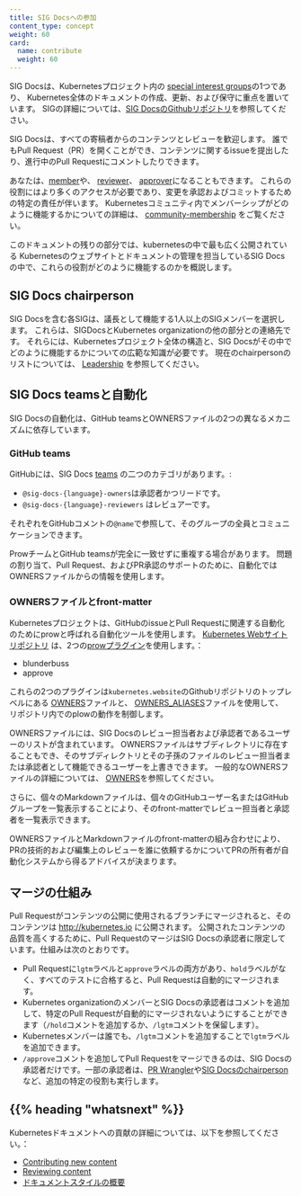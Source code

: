 ```yaml
---
title: SIG Docsへの参加
content_type: concept
weight: 60
card:
  name: contribute
  weight: 60
---
```


<!-- overview -->

SIG Docsは、Kubernetesプロジェクト内の 
[special interest groups](https://github.com/kubernetes/community/blob/master/sig-list.md)の1つであり、
Kubernetes全体のドキュメントの作成、更新、および保守に重点を置いています。 
SIGの詳細については、[SIG DocsのGithubリポジトリ](https://github.com/kubernetes/community/blob/master/sig-list.md)を参照してください。

SIG Docsは、すべての寄稿者からのコンテンツとレビューを歓迎します。
誰でもPull Request（PR）を開くことができ、コンテンツに関するissueを提出したり、進行中のPull Requestにコメントしたりできます。

あなたは、[member](/docs/contribute/participate/roles-and-responsibilities/#members)や、
[reviewer](/docs/contribute/participate/roles-and-responsibilities/#reviewers)、
[approver](/docs/contribute/participate/roles-and-responsibilities/#approvers)になることもできます。
これらの役割にはより多くのアクセスが必要であり、変更を承認およびコミットするための特定の責任が伴います。
Kubernetesコミュニティ内でメンバーシップがどのように機能するかについての詳細は、
[community-membership](https://github.com/kubernetes/community/blob/master/community-membership.md)
をご覧ください。

このドキュメントの残りの部分では、kubernetesの中で最も広く公開されている
Kubernetesのウェブサイトとドキュメントの管理を担当しているSIG Docsの中で、これらの役割がどのように機能するのかを概説します。


<!-- body -->

## SIG Docs chairperson

SIG Docsを含む各SIGは、議長として機能する1人以上のSIGメンバーを選択します。
これらは、SIGDocsとKubernetes organizationの他の部分との連絡先です。
それらには、Kubernetesプロジェクト全体の構造と、SIG Docsがその中でどのように機能するかについての広範な知識が必要です。
現在のchairpersonのリストについては、
[Leadership](https://github.com/kubernetes/community/tree/master/sig-docs#leadership)
を参照してください。

## SIG Docs teamsと自動化

SIG Docsの自動化は、GitHub teamsとOWNERSファイルの2つの異なるメカニズムに依存しています。

### GitHub teams

GitHubには、SIG Docs 
[teams](https://github.com/orgs/kubernetes/teams?query=sig-docs)
の二つのカテゴリがあります。:

- `@sig-docs-{language}-owners`は承認者かつリードです。
- `@sig-docs-{language}-reviewers` はレビュアーです。

それぞれをGitHubコメントの`@name`で参照して、そのグループの全員とコミュニケーションできます。

ProwチームとGitHub teamsが完全に一致せずに重複する場合があります。
問題の割り当て、Pull Request、およびPR承認のサポートのために、自動化ではOWNERSファイルからの情報を使用します。

### OWNERSファイルとfront-matter

Kubernetesプロジェクトは、GitHubのissueとPull Requestに関連する自動化のためにprowと呼ばれる自動化ツールを使用します。 
[Kubernetes Webサイトリポジトリ](https://github.com/kubernetes/website) 
は、2つの[prowプラグイン](https://github.com/kubernetes/test-infra/tree/master/prow/plugins)を使用します。：

- blunderbuss
- approve

これらの2つのプラグインは`kubernetes.website`のGithubリポジトリのトップレベルにある
[OWNERS](https://github.com/kubernetes/website/blob/master/OWNERS)ファイルと、
[OWNERS_ALIASES](https://github.com/kubernetes/website/blob/master/OWNERS_ALIASES)ファイルを使用して、
リポジトリ内でのplowの動作を制御します。

OWNERSファイルには、SIG Docsのレビュー担当者および承認者であるユーザーのリストが含まれています。 
OWNERSファイルはサブディレクトリに存在することもでき、そのサブディレクトリとその子孫のファイルのレビュー担当者または承認者として機能できるユーザーを上書きできます。
一般的なOWNERSファイルの詳細については、
[OWNERS](https://github.com/kubernetes/community/blob/master/contributors/guide/owners.md)を参照してください。

さらに、個々のMarkdownファイルは、個々のGitHubユーザー名またはGitHubグループを一覧表示することにより、そのfront-matterでレビュー担当者と承認者を一覧表示できます。

OWNERSファイルとMarkdownファイルのfront-matterの組み合わせにより、PRの技術的および編集上のレビューを誰に依頼するかについてPRの所有者が自動化システムから得るアドバイスが決まります。

## マージの仕組み

Pull Requestがコンテンツの公開に使用されるブランチにマージされると、そのコンテンツは http://kubernetes.io に公開されます。
公開されたコンテンツの品質を高くするために、Pull RequestのマージはSIG Docsの承認者に限定しています。仕組みは次のとおりです。

- Pull Requestに`lgtm`ラベルと`approve`ラベルの両方があり、`hold`ラベルがなく、すべてのテストに合格すると、Pull Requestは自動的にマージされます。
- Kubernetes organizationのメンバーとSIG Docsの承認者はコメントを追加して、特定のPull Requestが自動的にマージされないようにすることができます（`/hold`コメントを追加するか、`/lgtm`コメントを保留します）。
- Kubernetesメンバーは誰でも、`/lgtm`コメントを追加することで`lgtm`ラベルを追加できます。
- `/approve`コメントを追加してPull Requestをマージできるのは、SIG Docsの承認者だけです。一部の承認者は、[PR Wrangler](/docs/contribute/participate/pr-wranglers/)や[SIG Docsのchairperson](#sig-docs-chairperson)など、追加の特定の役割も実行します。



## {{% heading "whatsnext" %}}

Kubernetesドキュメントへの貢献の詳細については、以下を参照してください。：

- [Contributing new content](/docs/contribute/new-content/overview/)
- [Reviewing content](/docs/contribute/review/reviewing-prs)
- [ドキュメントスタイルの概要](/ja/docs/contribute/style/)
